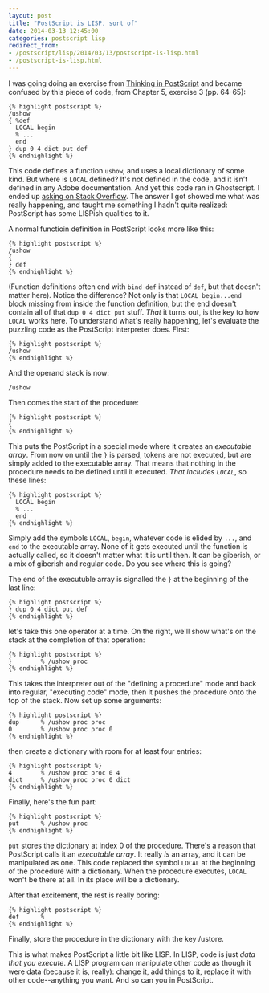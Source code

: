 ```yaml
---
layout: post
title: "PostScript is LISP, sort of"
date: 2014-03-13 12:45:00
categories: postscript lisp
redirect_from:
- /postscript/lisp/2014/03/13/postscript-is-lisp.html
- /postscript-is-lisp.html
---
```


I was going doing an exercise from [Thinking in
PostScript](http://wwwcdf.pd.infn.it/localdoc/tips.pdf) and became
confused by this piece of code, from Chapter 5, exercise 3
(pp. 64-65):


    {% highlight postscript %}
    /ushow
    { %def
      LOCAL begin
      % ...
      end
    } dup 0 4 dict put def
    {% endhighlight %}

This code defines a function `ushow`, and uses a local dictionary of
some kind.  But where is `LOCAL` defined?  It's not defined in the
code, and it isn't defined in any Adobe documentation.  And yet this
code ran in Ghostscript.  I ended up [asking on Stack
Overflow](http://stackoverflow.com/q/22385031/238886).  The answer I
got showed me what was really happening, and taught me something I
hadn't quite realized: PostScript has some LISPish qualities to it.

A normal functioin definition in PostScript looks more like this:

    {% highlight postscript %}
    /ushow
    {
    } def
    {% endhighlight %}

(Function definitions often end with `bind def` instead of `def`, but
that doesn't matter here).  Notice the difference?  Not only is that
`LOCAL begin...end` block missing from inside the function definition,
but the end doesn't contain all of that `dup 0 4 dict put` stuff.
_That_ it turns out, is the key to how `LOCAL` works here.  To
understand what's really happening, let's evaluate the puzzling code
as the PostScript interpreter does.  First:

    {% highlight postscript %}
    /ushow
    {% endhighlight %}

And the operand stack is now:

    /ushow

Then comes the start of the procedure:

    {% highlight postscript %}
    {
    {% endhighlight %}

This puts the PostScript in a special mode where it creates an
_executable array_.  From now on until the `}` is parsed, tokens are
not executed, but are simply added to the executable array.  That
means that nothing in the procedure needs to be defined until it
executed.  _That includes `LOCAL`_, so these lines:

    {% highlight postscript %}
      LOCAL begin
      % ...
      end
    {% endhighlight %}

Simply add the symbols `LOCAL`, `begin`, whatever code is elided by
`...`, and `end` to the executable array.  None of it gets executed
until the function is actually called, so it doesn't matter what it is
until then.  It can be giberish, or a mix of giberish and regular
code.  Do you see where this is going?

The end of the executuble array is signalled the `}` at the beginning
of the last line:

    {% highlight postscript %}
    } dup 0 4 dict put def
    {% endhighlight %}

let's take this one operator at a time.  On the right, we'll show
what's on the stack at the completion of that operation:

    {% highlight postscript %}
    }        % /ushow proc
    {% endhighlight %}

This takes the interpreter out of the "defining a procedure" mode and
back into regular, "executing code" mode, then it pushes the procedure
onto the top of the stack.  Now set up some arguments:

    {% highlight postscript %}
    dup      % /ushow proc proc
    0        % /ushow proc proc 0
    {% endhighlight %}

then create a dictionary with room for at least four entries:

    {% highlight postscript %}
    4        % /ushow proc proc 0 4
    dict     % /ushow proc proc 0 dict
    {% endhighlight %}

Finally, here's the fun part:

    {% highlight postscript %}
    put      % /ushow proc
    {% endhighlight %}

`put` stores the dictionary at index 0 of the procedure.  There's a
reason that PostScript calls it an _executable array_.  It really _is_
an array, and it can be manipulated as one.  This code replaced the
symbol `LOCAL` at the beginning of the procedure with a dictionary.
When the procedure executes, `LOCAL` won't be there at all.  In its
place will be a dictionary.

After that excitement, the rest is really boring:

    {% highlight postscript %}
    def      %
    {% endhighlight %}

Finally, store the procedure in the dictionary with the key /ustore.

This is what makes PostScript a little bit like LISP.  In LISP, code
is just _data that you execute_.  A LISP program can manipulate other
code as though it were data (because it is, really): change it, add
things to it, replace it with other code--anything you want.  And so
can you in PostScript.
